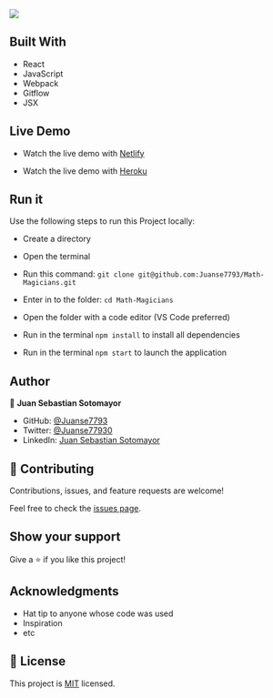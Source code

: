 ![](https://img.shields.io/badge/Microverse-blueviolet)

## Built With

- React
- JavaScript
- Webpack
- Gitflow
- JSX

## Live Demo

- Watch the live demo with [Netlify](https://math-magicians-jsotomayor.netlify.app/)

- Watch the live demo with [Heroku](https://math-magicians-jsotomayor.herokuapp.com/)

## Run it

Use the following steps to run this Project locally:

- Create a directory

- Open the terminal

- Run this command:
`git clone git@github.com:Juanse7793/Math-Magicians.git`

- Enter in to the folder:
`cd Math-Magicians`

- Open the folder with a code editor (VS Code preferred)

- Run in the terminal `npm install` to install all dependencies
- Run in the terminal `npm start` to launch the application


## Author

👤 **Juan Sebastian Sotomayor**

- GitHub: [@Juanse7793](https://github.com/Juanse7793)
- Twitter: [@Juanse77930](https://twitter.com/Juanse77930)
- LinkedIn: [Juan Sebastian Sotomayor](https://linkedin.com/in/juan-sebastian-sotomayor-2bb395198)

## 🤝 Contributing

Contributions, issues, and feature requests are welcome!

Feel free to check the [issues page](../../issues/).

## Show your support

Give a ⭐️ if you like this project!

## Acknowledgments

- Hat tip to anyone whose code was used
- Inspiration
- etc


## 📝 License

This project is [MIT](./LICENSE) licensed.